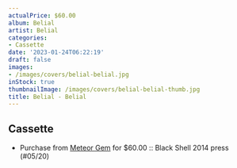 ```yaml
---
actualPrice: $60.00
album: Belial
artist: Belial
categories:
- Cassette
date: '2023-01-24T06:22:19'
draft: false
images:
- /images/covers/belial-belial.jpg
inStock: true
thumbnailImage: /images/covers/belial-belial-thumb.jpg
title: Belial - Belial
---
```


## Cassette
* Purchase from [Meteor Gem](https://meteor-gem.com/products/belial-belial-cassette) for $60.00 :: Black Shell 2014 press (#05/20)
